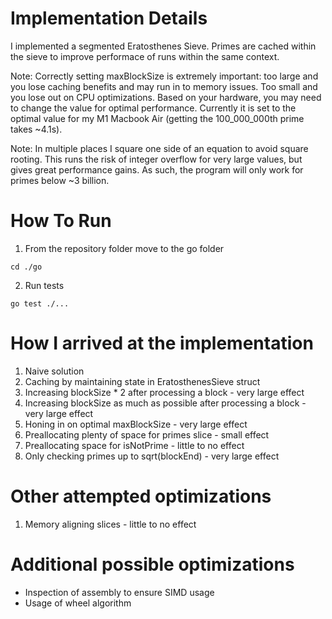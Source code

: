 # Implementation Details
I implemented a segmented Eratosthenes Sieve. 
Primes are cached within the sieve to improve performace of runs within the same context.  

Note: Correctly setting maxBlockSize is extremely important: too large and you lose caching benefits 
and may run in to memory issues. Too small and you lose out on CPU optimizations.
Based on your hardware, you may need to change the value for optimal performance. 
Currently it is set to the optimal value for my M1 Macbook Air 
(getting the 100_000_000th prime takes ~4.1s).   

Note: In multiple places I square one side of an equation to avoid square rooting.
This runs the risk of integer overflow for very large values, but gives great performance gains.
As such, the program will only work for primes below ~3 billion.

# How To Run
1. From the repository folder move to the go folder
```
cd ./go
```
2. Run tests
```
go test ./...
```

# How I arrived at the implementation
1. Naive solution
2. Caching by maintaining state in EratosthenesSieve struct
3. Increasing blockSize * 2 after processing a block - very large effect
4. Increasing blockSize as much as possible after processing a block - very large effect
5. Honing in on optimal maxBlockSize - very large effect
6. Preallocating plenty of space for primes slice - small effect
7. Preallocating space for isNotPrime - little to no effect
8. Only checking primes up to sqrt(blockEnd) - very large effect

# Other attempted optimizations
1. Memory aligning slices - little to no effect

# Additional possible optimizations
- Inspection of assembly to ensure SIMD usage
- Usage of wheel algorithm
